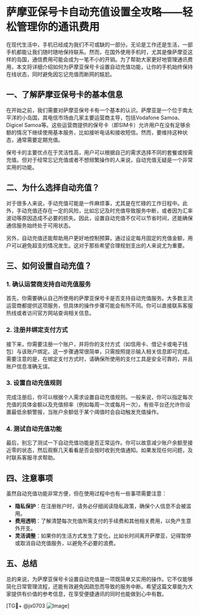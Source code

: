 # 萨摩亚保号卡自动充值设置全攻略——轻松管理你的通讯费用

在现代生活中，手机已经成为我们不可或缺的一部分。无论是工作还是生活，一部手机都能让我们随时随地保持联系。然而，在国外使用手机时，尤其是像萨摩亚这样的岛国，通信费用可能会成为一笔不小的开销。为了帮助大家更好地管理通讯费用，本文将详细介绍如何为萨摩亚保号卡设置自动充值功能，让你的手机始终保持在线状态，同时避免因忘记充值而断网的尴尬。

## 一、了解萨摩亚保号卡的基本信息

在开始之前，我们需要对萨摩亚保号卡有一个基本的认识。萨摩亚是一个位于南太平洋的小岛国，其电信市场由几家主要运营商主导，包括Vodafone Samoa、Digicel Samoa等。这些运营商提供的保号卡（即SIM卡）允许用户在没有足够余额的情况下继续使用基本服务，比如接听电话和接收短信。然而，要维持这种状态，通常需要定期充值。

保号卡的主要优点在于灵活性高，用户可以根据自己的需求选择不同的套餐或按需充值。但对于经常忘记充值或者不想频繁操作的人来说，自动充值无疑是一个非常实用的功能。

## 二、为什么选择自动充值？

对于很多人来说，手动充值可能是一件麻烦事，尤其是在忙碌的工作日程中。此外，手动充值还存在一定的风险，比如忘记及时充值导致服务中断，或者因为汇率波动等原因造成不必要的损失。因此，设置自动充值不仅可以节省时间，还能确保通信服务始终处于可用状态。

另外，自动充值还能帮助用户更好地控制预算。通过设定每月固定的充值金额，用户可以避免超支的情况发生。这对于那些希望合理规划支出的人来说尤为重要。

## 三、如何设置自动充值？

### 1. 确认运营商支持自动充值服务

首先，你需要确认自己所使用的萨摩亚保号卡是否支持自动充值服务。大多数主流运营商都提供这项服务，但具体的操作步骤可能会有所不同。你可以直接联系客服热线或者访问官方网站查询相关信息。

### 2. 注册并绑定支付方式

接下来，你需要注册一个账户，并将你的支付方式（如信用卡、借记卡或电子钱包）与该账户绑定。这一步骤通常很简单，只需按照提示输入相关信息即可完成。需要注意的是，在绑定支付方式时，请确保所使用的支付工具是安全可靠的，并且账户信息准确无误。

### 3. 设置自动充值规则

完成注册后，你可以根据个人需求设置自动充值规则。一般来说，你可以指定每次充值的具体金额以及充值频率（例如每周一次或每月一次）。有些平台还允许你设置最低余额警报，当账户余额低于某个阈值时会自动触发充值操作。

### 4. 测试自动充值功能

最后，别忘了测试一下自动充值功能是否正常运作。你可以故意减少账户余额至接近零的状态，然后观察几天看看是否会按时收到充值通知。如果发现任何问题，及时联系客服寻求帮助。

## 四、注意事项

虽然自动充值功能非常方便，但在使用过程中也有一些事项需要注意：

- **隐私保护**：在注册账户时，请务必仔细阅读隐私政策，确保个人信息不会被滥用。
- **费用透明**：了解清楚每次充值所需支付的手续费和其他相关费用，以免产生意外开支。
- **灵活调整**：如果你的生活方式发生了变化，比如长时间离开萨摩亚，记得暂停或取消自动充值服务，以避免不必要的浪费。

## 五、总结

总的来说，为萨摩亚保号卡设置自动充值是一项既简单又实用的操作。它不仅能够简化日常管理流程，还能有效避免因疏忽而导致的服务中断。希望这篇文章能为大家提供有价值的参考信息，在享受便捷通讯的同时也能做到心中有数。

[TG💪+ @jx0703 ![Image](https://github.com/user-attachments/assets/dbca1d08-cadb-493c-b0ec-ad6f7a83f270)]